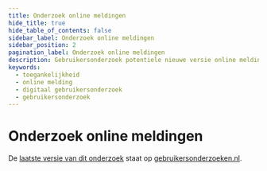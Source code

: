 ```yaml
---
title: Onderzoek online meldingen
hide_title: true
hide_table_of_contents: false
sidebar_label: Onderzoek online meldingen
sidebar_position: 2
pagination_label: Onderzoek online meldingen
description: Gebruikersonderzoek potentiele nieuwe versie online melding bij de gemeente Utrecht.
keywords:
  - toegankelijkheid
  - online melding
  - digitaal gebruikersonderzoek
  - gebruikersonderzoek
---
```


<!-- @license CC0-1.0 -->

# Onderzoek online meldingen

De [laatste versie van dit onderzoek](https://gebruikersonderzoeken.nl/docs/onderzoek-bekijken/utrecht-online-meldingen) staat op [gebruikersonderzoeken.nl](https://gebruikersonderzoeken.nl/).
